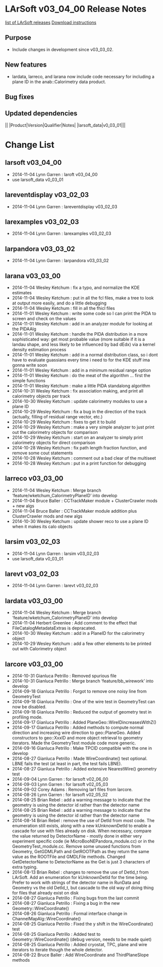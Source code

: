 LArSoft v03_04_00 Release Notes
======================================================================

[list of LArSoft releases](LArSoft_release_list)
[Download instructions](http://scisoft.fnal.gov/scisoft/projects/larsoft/v03_04_00/larsoft-v03_04_00.html)

Purpose
--------------------

-   Include changes in development since v03_03_02.

New features
------------------------------

-   lardata, larreco, and larana now include code necessary for including a plane ID in the anab::Calorimetry data product.

Bug fixes
------------------------

Updated dependencies
----------------------------------------------

||
|Product|Version|Qualifier|Notes|
|larsoft_data|v0_03_01|||

Change List
============================

larsoft v03_04_00
------------------------------------------

-   2014-11-04 Lynn Garren : laroft v03_04_00
-   use larsoft_data v0_03_01

lareventdisplay v03_02_03
----------------------------------------------------------

-   2014-11-04 Lynn Garren : lareventdisplay v03_02_03

larexamples v03_02_03
--------------------------------------------------

-   2014-11-04 Lynn Garren : larexamples v03_02_03

larpandora v03_03_02
------------------------------------------------

-   2014-11-04 Lynn Garren : larpandora v03_03_02

larana v03_03_00
----------------------------------------

-   2014-11-04 Wesley Ketchum : fix a typo, and normalize the KDE estimates
-   2014-11-04 Wesley Ketchum : put in all the fcl files, make a tree to look at output more easily, and do a little debugging
-   2014-11-04 Wesley Ketchum : fill in all the fhicl files
-   2014-11-01 Wesley Ketchum : write some code so I can print the PIDA to screen and check on the values
-   2014-11-01 Wesley Ketchum : add in an analyzer module for looking at the PIDAAlg
-   2014-11-01 Wesley Ketchum : handle the PIDA distribution in a more sophisticated way: get most probable value (more suitable if it is a landau shape, and less likely to be influenced by bad dEdx) via a kernel density estimation process
-   2014-11-01 Wesley Ketchum : add in a normal distribution class, so i dont have to evaluate guassians every time i need to for the KDE stuff ima gonna write soon
-   2014-11-01 Wesley Ketchum : add in a minimum residual range option
-   2014-11-01 Wesley Ketchum : do the meat of the algorithm … first the simple functions
-   2014-11-01 Wesley Ketchum : make a little PIDA standalong algorithm
-   2014-10-31 Wesley Ketchum : fix association making, and print all calorimetry objects per track
-   2014-10-30 Wesley Ketchum : update calorimetry modules to use a plane ID
-   2014-10-29 Wesley Ketchum : fix a bug in the direction of the track (actually, filling of residual range vector, etc.)
-   2014-10-29 Wesley Ketchum : fixes to get it to build
-   2014-10-29 Wesley Ketchum : make a very simple analyzer to just print out the calorimetry objects for comparison
-   2014-10-29 Wesley Ketchum : start on an analyzer to simply print calorimetry objects for direct comparison
-   2014-10-28 Wesley Ketchum : fix path length fraction function, and remove some cout statements
-   2014-10-28 Wesley Ketchum : comment out a bad clear of the multiseet
-   2014-10-28 Wesley Ketchum : put in a print function for debugging

larreco v03_03_00
------------------------------------------

-   2014-11-04 Wesley Ketchum : Merge branch ‘feature/wketchum_CalorimetryPlaneID’ into develop
-   2014-11-04 Bruce Baller : CCTrackMaker module + ClusterCrawler mods + new algs
-   2014-11-04 Bruce Baller : CCTrackMaker module addition plus ClusterCrawler mods and new algs
-   2014-10-30 Wesley Ketchum : update shower reco to use a plane ID when it makes its calo objects

larsim v03_02_03
----------------------------------------

-   2014-11-04 Lynn Garren : larsim v03_02_03
-   use larsoft_data v0_03_01

larevt v03_02_03
----------------------------------------

-   2014-11-04 Lynn Garren : larevt v03_02_03

lardata v03_03_00
------------------------------------------

-   2014-11-04 Wesley Ketchum : Merge branch ‘feature/wketchum_CalorimetryPlaneID’ into develop
-   2014-11-04 Herbert Greenlee : Add comment to the effect that FileCatalogMetadataExtras is depracated.
-   2014-10-30 Wesley Ketchum : add in a PlaneID for the calorimetry object
-   2014-10-29 Wesley Ketchum : add a few other elements to be printed out with Calorimetry object

larcore v03_03_00
------------------------------------------

-   2014-10-31 Gianluca Petrillo : Removed spurious file
-   2014-10-31 Gianluca Petrillo : Merge branch ‘feature/bb_wirework’ into develop
-   2014-09-18 Gianluca Petrillo : Forgot to remove one noisy line from GeometryTest
-   2014-09-18 Gianluca Petrillo : One of the wire test in GeometryTest can now be disabled.
-   2014-09-18 Gianluca Petrillo : Reduced the output of geometry test in profiling mode.
-   2014-09-17 Gianluca Petrillo : Added PlaneGeo::WireIDincreasesWithZ()
-   2014-09-17 Gianluca Petrillo : Added methods to compute normal direction and increasing wire direction to geo::PlaneGeo. Added constructors to geo::XxxID and more object retrieval to geometry iterators. Made the GeometryTest module code more generic.
-   2014-09-16 Gianluca Petrillo : Make TPCID compatible with the one in develop
-   2014-08-27 Gianluca Petrillo : Made WireCoordinate() test optional. LBNE fails the test (at least in part, the test fails LBNE).
-   2014-08-27 Gianluca Petrillo : Added extensive NearestWire() geometry test
-   2014-09-04 Lynn Garren : for larsoft v02_06_00
-   2014-09-03 Lynn Garren : for larsoft v02_05_03
-   2014-09-02 Corey Adams : Removing lar1 files from larcore.
-   2014-08-26 Lynn Garren : for larsoft v02_05_02
-   2014-08-25 Brian Rebel : add a warning message to indicate that the geometry is using the detector id rather than the detector name
-   2014-08-25 Brian Rebel : add a warning message to indicate that the geometry is using the detector id rather than the detector name
-   2014-08-14 Brian Rebel : remove the use of DetId from most code. The enumeration still exists, along with a new kUnknownDetId to enable a cascade for use with files already on disk. When necessary, compare the value returned by DetectorName - mostly done in either very experiment specific code (ie MicroBooNEPandora_module.cc) or in the GeometryTest_module.cc. Remove some unused functions from Geometry, GetGDMLPath and GetROOTPath as they return the same value as the ROOTFile and GMDLFile methods. Changed GetDetectorName to DetectorName as the Get is just 3 characters of extra typing.
-   2014-08-13 Brian Rebel : changes to remove the use of DetId_t from LArSoft. Add an enumeration for kUnknownDetId for the time being. Prefer to work with strings of the detector name in RunData and Geometry vs the old DetId_t, but cascade to the old way of doing thing for files that already exist on disk
-   2014-08-27 Gianluca Petrillo : Fixing bugs from the last commit
-   2014-08-27 Gianluca Petrillo : Fixing a bug in the new Geometry::WireCoordinate()
-   2014-08-26 Gianluca Petrillo : Formal interface change in ChannelMapAlg::WireCoordinate()
-   2014-08-25 Gianluca Petrillo : Fixed the y shift in the WireCoordinate() test
-   2014-08-25 Gianluca Petrillo : Added test to Geometry::WireCoordinate() (debug version, needs to be made quiet)
-   2014-08-25 Gianluca Petrillo : Added cryostat, TPC, plane and wire iterators to iterate though the whole detector.
-   2014-08-22 Bruce Baller : Add WireCoordinate and ThirdPlaneSlope methods

